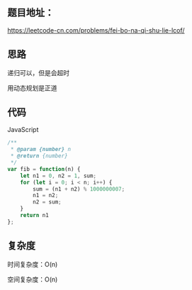 ## 题目地址：

https://leetcode-cn.com/problems/fei-bo-na-qi-shu-lie-lcof/



## 思路

递归可以，但是会超时

用动态规划是正道



## 代码

JavaScript

```javascript
/**
 * @param {number} n
 * @return {number}
 */
var fib = function(n) {
    let n1 = 0, n2 = 1, sum;
    for (let i = 0; i < n; i++) {
        sum = (n1 + n2) % 1000000007;
        n1 = n2;
        n2 = sum;
    }
    return n1
};
```



## 复杂度

时间复杂度：O(n)

空间复杂度：O(n)